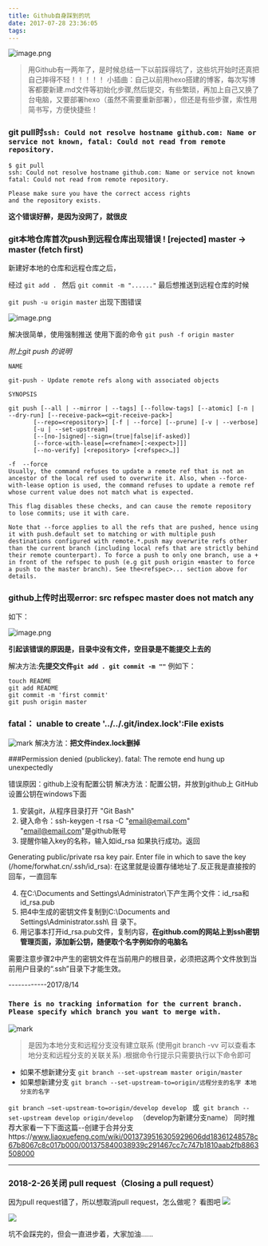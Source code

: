 ```yaml
---
title: Github自身踩到的坑
date: 2017-07-28 23:36:05
tags:
---
```

![image.png](http://upload-images.jianshu.io/upload_images/4340772-4134778cdc246b6f.png?imageMogr2/auto-orient/strip%7CimageView2/2/w/1240)

>用Github有一两年了，是时候总结一下以前踩得坑了，这些坑开始时还真把自己摔得不轻！！！！！
小插曲：自己以前用hexo搭建的博客，每次写博客都要新建.md文件等初始化步骤,然后提交，有些繁琐，再加上自己又换了台电脑，又要部署hexo（虽然不需要重新部署），但还是有些步骤，索性用简书写，方便快捷些！

<!-- more -->
### git pull时`ssh: Could not resolve hostname github.com: Name or service not known, fatal: Could not read from remote repository.`

```
$ git pull
ssh: Could not resolve hostname github.com: Name or service not known
fatal: Could not read from remote repository.

Please make sure you have the correct access rights
and the repository exists.
```
**这个错误好醉，是因为没网了，就很皮**


### git本地仓库首次push到远程仓库出现错误 ! [rejected] master -> master (fetch first)

新建好本地的仓库和远程仓库之后，

经过
`git add . `
然后
`git commit -m "......"`
最后想推送到远程仓库的时候

`git push -u origin master`
出现下图错误


![image.png](http://upload-images.jianshu.io/upload_images/4340772-92f06947d40a738d.png?imageMogr2/auto-orient/strip%7CimageView2/2/w/1240)

解决很简单，使用强制推送
使用下面的命令
`git push -f origin master `

*附上git push 的说明*
```
NAME

git-push - Update remote refs along with associated objects

SYNOPSIS

git push [--all | --mirror | --tags] [--follow-tags] [--atomic] [-n | --dry-run] [--receive-pack=<git-receive-pack>]
       [--repo=<repository>] [-f | --force] [--prune] [-v | --verbose]
       [-u | --set-upstream]
       [--[no-]signed|--sign=(true|false|if-asked)]
       [--force-with-lease[=<refname>[:<expect>]]]
       [--no-verify] [<repository> [<refspec>…​]]

-f  --force
Usually, the command refuses to update a remote ref that is not an ancestor of the local ref used to overwrite it. Also, when --force-with-lease option is used, the command refuses to update a remote ref whose current value does not match what is expected.

This flag disables these checks, and can cause the remote repository to lose commits; use it with care.

Note that --force applies to all the refs that are pushed, hence using it with push.default set to matching or with multiple push destinations configured with remote.*.push may overwrite refs other than the current branch (including local refs that are strictly behind their remote counterpart). To force a push to only one branch, use a + in front of the refspec to push (e.g git push origin +master to force a push to the master branch). See the<refspec>... section above for details.
```

### github上传时出现error: src refspec master does not match any

如下：

![image.png](http://upload-images.jianshu.io/upload_images/4340772-ee916947d8e430af.png?imageMogr2/auto-orient/strip%7CimageView2/2/w/1240)


**引起该错误的原因是，目录中没有文件，空目录是不能提交上去的**

解决方法:**先提交文件`git add . git commit -m ""`**
例如下：
```
touch README
git add README 
git commit -m 'first commit'
git push origin master
```
###  fatal： unable to create '../../.git/index.lock':File exists
  
  ![mark](http://upload-images.jianshu.io/upload_images/4340772-427e594cf0d5fe04.png?imageMogr2/auto-orient/strip%7CimageView2/2/w/1240)
  解决方法：**把文件index.lock删掉**

###Permission denied (publickey).
fatal: The remote end hung up unexpectedly

错误原因：github上没有配置公钥
解决方法：配置公钥，并放到github上
GitHub设置公钥在windows下面

1. 安装git，从程序目录打开 "Git Bash" 
2. 键入命令：ssh-keygen -t rsa -C "email@email.com"
  "email@email.com"是github账号
3. 提醒你输入key的名称，输入如id_rsa
如果执行成功。返回

Generating public/private rsa key pair.
Enter file in which to save the key (/home/forwhat.cn/.ssh/id_rsa): 
在这里就是设置存储地址了.反正我是直接按的回车，一直回车

4. 在C:\Documents and Settings\Administrator\下产生两个文件：id_rsa和id_rsa.pub
5. 把4中生成的密钥文件复制到C:\Documents and Settings\Administrator\.ssh\ 目 录下。
6. 用记事本打开id_rsa.pub文件，复制内容，**在github.com的网站上到ssh密钥管理页面，添加新公钥，随便取个名字例如你的电脑名**

需要注意步骤2中产生的密钥文件在当前用户的根目录，必须把这两个文件放到当前用户目录的“.ssh”目录下才能生效。

------------2017/8/14

### `There is no tracking information for the current branch. Please specify which branch you want to merge with.`
![mark](http://upload-images.jianshu.io/upload_images/4340772-102101ffa8f94bcd.png?imageMogr2/auto-orient/strip%7CimageView2/2/w/1240)

> 是因为本地分支和远程分支没有建立联系  (使用git branch -vv  可以查看本地分支和远程分支的关联关系)  .根据命令行提示只需要执行以下命令即可
* 如果不想新建分支
`git branch --set-upstream master origin/master`
* 如果想新建分支
`git branch --set-upstream-to=origin/远程分支的名字 本地分支的名字 `

 `git branch –set-upstream-to=origin/develop develop `
或 
`git branch --set-upstream develop origin/develop `
（develop为新建分支name）
同时推荐大家看一下下面这篇--创建于合并分支https://www.liaoxuefeng.com/wiki/0013739516305929606dd18361248578c67b8067c8c017b000/001375840038939c291467cc7c747b1810aab2fb8863508000

---

### 2018-2-26关闭 pull request（Closing a pull request）
因为pull request错了，所以想取消pull request，怎么做呢？
看图吧
![](http://upload-images.jianshu.io/upload_images/4340772-d732e12bd4ea7f26.png?imageMogr2/auto-orient/strip%7CimageView2/2/w/1240)

![](http://upload-images.jianshu.io/upload_images/4340772-1d695f3e9dd00329.png?imageMogr2/auto-orient/strip%7CimageView2/2/w/1240)


坑不会踩完的，但会一直进步着，大家加油......